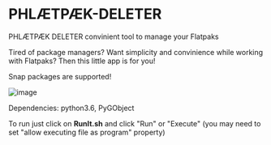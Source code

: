 # PHLÆTPÆK-DELETER
PHLÆTPÆK DELETER convinient tool to manage your Flatpaks

Tired of package managers? Want simplicity and convinience while working with Flatpaks?
Then this little app is for you!

Snap packages are supported!

![image](https://user-images.githubusercontent.com/119310712/206509774-12b51fec-6cc8-4f8a-9b71-9c2aa5791fa2.png)

Dependencies: python3.6, PyGObject


To run just click on <b>RunIt.sh</b> and click "Run" or "Execute" 
(you may need to set "allow executing file as program" property)
